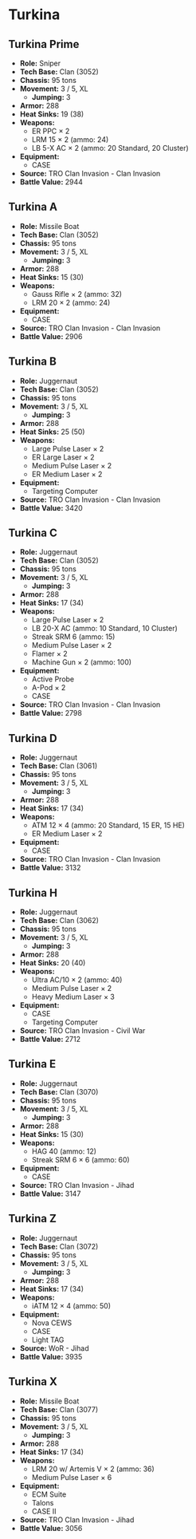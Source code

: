 # Turkina
## Turkina Prime
- **Role:** Sniper
- **Tech Base:** Clan (3052)
- **Chassis:** 95 tons
- **Movement:** 3 / 5, XL
  - **Jumping:** 3
- **Armor:** 288
- **Heat Sinks:** 19 (38)
- **Weapons:**
  - ER PPC × 2
  - LRM 15 × 2 (ammo: 24)
  - LB 5-X AC × 2 (ammo: 20 Standard, 20 Cluster)
- **Equipment:**
  - CASE
- **Source:** TRO Clan Invasion - Clan Invasion
- **Battle Value:** 2944

## Turkina A
- **Role:** Missile Boat
- **Tech Base:** Clan (3052)
- **Chassis:** 95 tons
- **Movement:** 3 / 5, XL
  - **Jumping:** 3
- **Armor:** 288
- **Heat Sinks:** 15 (30)
- **Weapons:**
  - Gauss Rifle × 2 (ammo: 32)
  - LRM 20 × 2 (ammo: 24)
- **Equipment:**
  - CASE
- **Source:** TRO Clan Invasion - Clan Invasion
- **Battle Value:** 2906

## Turkina B
- **Role:** Juggernaut
- **Tech Base:** Clan (3052)
- **Chassis:** 95 tons
- **Movement:** 3 / 5, XL
  - **Jumping:** 3
- **Armor:** 288
- **Heat Sinks:** 25 (50)
- **Weapons:**
  - Large Pulse Laser × 2
  - ER Large Laser × 2
  - Medium Pulse Laser × 2
  - ER Medium Laser × 2
- **Equipment:**
  - Targeting Computer
- **Source:** TRO Clan Invasion - Clan Invasion
- **Battle Value:** 3420

## Turkina C
- **Role:** Juggernaut
- **Tech Base:** Clan (3052)
- **Chassis:** 95 tons
- **Movement:** 3 / 5, XL
  - **Jumping:** 3
- **Armor:** 288
- **Heat Sinks:** 17 (34)
- **Weapons:**
  - Large Pulse Laser × 2
  - LB 20-X AC (ammo: 10 Standard, 10 Cluster)
  - Streak SRM 6 (ammo: 15)
  - Medium Pulse Laser × 2
  - Flamer × 2
  - Machine Gun × 2 (ammo: 100)
- **Equipment:**
  - Active Probe
  - A-Pod × 2
  - CASE
- **Source:** TRO Clan Invasion - Clan Invasion
- **Battle Value:** 2798

## Turkina D
- **Role:** Juggernaut
- **Tech Base:** Clan (3061)
- **Chassis:** 95 tons
- **Movement:** 3 / 5, XL
  - **Jumping:** 3
- **Armor:** 288
- **Heat Sinks:** 17 (34)
- **Weapons:**
  - ATM 12 × 4 (ammo: 20 Standard, 15 ER, 15 HE)
  - ER Medium Laser × 2
- **Equipment:**
  - CASE
- **Source:** TRO Clan Invasion - Clan Invasion
- **Battle Value:** 3132

## Turkina H
- **Role:** Juggernaut
- **Tech Base:** Clan (3062)
- **Chassis:** 95 tons
- **Movement:** 3 / 5, XL
  - **Jumping:** 3
- **Armor:** 288
- **Heat Sinks:** 20 (40)
- **Weapons:**
  - Ultra AC/10 × 2 (ammo: 40)
  - Medium Pulse Laser × 2
  - Heavy Medium Laser × 3
- **Equipment:**
  - CASE
  - Targeting Computer
- **Source:** TRO Clan Invasion - Civil War
- **Battle Value:** 2712

## Turkina E
- **Role:** Juggernaut
- **Tech Base:** Clan (3070)
- **Chassis:** 95 tons
- **Movement:** 3 / 5, XL
  - **Jumping:** 3
- **Armor:** 288
- **Heat Sinks:** 15 (30)
- **Weapons:**
  - HAG 40 (ammo: 12)
  - Streak SRM 6 × 6 (ammo: 60)
- **Equipment:**
  - CASE
- **Source:** TRO Clan Invasion - Jihad
- **Battle Value:** 3147

## Turkina Z
- **Role:** Juggernaut
- **Tech Base:** Clan (3072)
- **Chassis:** 95 tons
- **Movement:** 3 / 5, XL
  - **Jumping:** 3
- **Armor:** 288
- **Heat Sinks:** 17 (34)
- **Weapons:**
  - iATM 12 × 4 (ammo: 50)
- **Equipment:**
  - Nova CEWS
  - CASE
  - Light TAG
- **Source:** WoR - Jihad
- **Battle Value:** 3935

## Turkina X
- **Role:** Missile Boat
- **Tech Base:** Clan (3077)
- **Chassis:** 95 tons
- **Movement:** 3 / 5, XL
  - **Jumping:** 3
- **Armor:** 288
- **Heat Sinks:** 17 (34)
- **Weapons:**
  - LRM 20 w/ Artemis V × 2 (ammo: 36)
  - Medium Pulse Laser × 6
- **Equipment:**
  - ECM Suite
  - Talons
  - CASE II
- **Source:** TRO Clan Invasion - Jihad
- **Battle Value:** 3056

